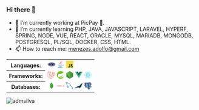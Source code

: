 ### Hi there 👋

- 🔭 I’m currently working at PicPay :green_heart:.
- 🌱 I’m currently learning PHP, JAVA, JAVASCRIPT, LARAVEL, HYPERF, SPRING, NODE, VUE, REACT, ORACLE, MYSQL, MARIADB, MONGODB, POSTGRESQL, PL/SQL, DOCKER, CSS, HTML.
- 📫 How to reach me: menezes.adolfo@gmail.com

<div class="responsive">
    <table class="table table-status">
        <tr>
            <th>Languages: </th>
            <td class="table-td">
                <img src="https://raw.githubusercontent.com/devicons/devicon/master/icons/php/php-original.svg" alt="php" width="20" height="20" />
                <img src="https://raw.githubusercontent.com/devicons/devicon/master/icons/java/java-original.svg" alt="java" width="20" height="20" />
                <img src="https://raw.githubusercontent.com/devicons/devicon/master/icons/javascript/javascript-original.svg" alt="javascript"  width="20" height="20" />
            </td>
        </tr>
        <tr>
            <th>Frameworks: </th>
            <td class="table-td">
                <img src="https://raw.githubusercontent.com/devicons/devicon/master/icons/laravel/laravel-original.svg" alt="laravel"  width="20" height="20" />
                <img src="https://raw.githubusercontent.com/devicons/devicon/master/icons/spring/spring-original.svg" alt="spring"  width="20" height="20" />
                <img src="https://raw.githubusercontent.com/devicons/devicon/master/icons/nodejs/nodejs-original.svg" alt="node" width="20" height="20" />
                <img src="https://raw.githubusercontent.com/devicons/devicon/master/icons/vuejs/vuejs-original.svg" alt="vue" width="20" height="20" />
                <img src="https://raw.githubusercontent.com/devicons/devicon/master/icons/react/react-original.svg" alt="react" width="20" height="20" />
            </td>
        </tr>
        <tr>
            <th>Databases: </th>
            <td class="table-td">
                <img src="https://raw.githubusercontent.com/devicons/devicon/master/icons/mongodb/mongodb-original.svg" alt="mongodb" width="20" height="20" />
                <img src="https://raw.githubusercontent.com/devicons/devicon/master/icons/oracle/oracle-original.svg" alt="oracle" width="20" height="20" />
                <img src="https://raw.githubusercontent.com/devicons/devicon/master/icons/mysql/mysql-original.svg" alt="mysql" width="20" height="20" />
                <img src="https://raw.githubusercontent.com/devicons/devicon/master/icons/mariadb/mariadb-original.svg" alt="mariadb" width="20" height="20" />
                <img src="https://raw.githubusercontent.com/devicons/devicon/master/icons/postgresql/postgresql-original.svg" alt="postgresql" width="20" height="20" />
            </td>
        </tr>
    </table>
</div>

<div class="responsive">
  <img src="https://github-readme-stats.vercel.app/api?username=admsilva&show_icons=true" alt="admsilva" /> 
</div>
